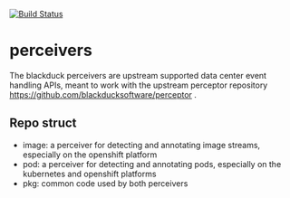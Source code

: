 [![Build Status](https://travis-ci.org/blackducksoftware/perceivers.svg?branch=master)](https://travis-ci.org/blackducksoftware/perceivers)

# perceivers

The blackduck perceivers are upstream supported data center event handling APIs, meant to work with the upstream perceptor repository https://github.com/blackducksoftware/perceptor .

## Repo struct

 - image: a perceiver for detecting and annotating image streams, especially on the openshift platform
 - pod: a perceiver for detecting and annotating pods, especially on the kubernetes and openshift platforms
 - pkg: common code used by both perceivers
